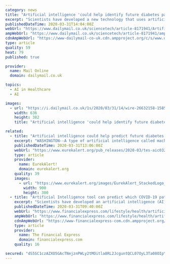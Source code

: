 ```yaml
---
category: news
title: "Artificial intelligence 'could help identify future diabetes patients'"
excerpt: "Scientists have developed a new technology that uses artificial intelligence to predict whether a patient will develop diabetes. It uses machine learning algorithms to assess a person's risk."
publishedDateTime: 2020-03-31T14:04:00Z
webUrl: "https://www.dailymail.co.uk/sciencetech/article-8171941/Artificial-intelligence-help-identify-future-diabetes-patients.html"
ampWebUrl: "https://www.dailymail.co.uk/sciencetech/article-8171941/amp/Artificial-intelligence-help-identify-future-diabetes-patients.html"
cdnAmpWebUrl: "https://www-dailymail-co-uk.cdn.ampproject.org/c/s/www.dailymail.co.uk/sciencetech/article-8171941/amp/Artificial-intelligence-help-identify-future-diabetes-patients.html"
type: article
quality: 59
heat: 79
published: true

provider:
  name: Mail Online
  domain: dailymail.co.uk

topics:
  - AI in Healthcare
  - AI

images:
  - url: "https://i.dailymail.co.uk/1s/2020/03/31/14/wire-26632158-1585659887-555_636x382.jpg"
    width: 636
    height: 382
    title: "Artificial intelligence 'could help identify future diabetes patients'"

related:
  - title: "Artificial intelligence could help predict future diabetes cases"
    excerpt: "WASHINGTON--A type of artificial intelligence called machine learning can help predict which patients ... of future diabetes patients better than using existing risk scores,\" Nomura said. \"In addition, the rate of visits to healthcare providers might be improved to prevent future onset of diabetes.\" Nomura and colleagues analyzed 509,153 ..."
    publishedDateTime: 2020-03-31T13:06:00Z
    webUrl: "https://www.eurekalert.org/pub_releases/2020-03/tes-aic032620.php"
    type: article
    provider:
      name: EurekAlert!
      domain: eurekalert.org
    quality: 39
    images:
      - url: "https://www.eurekalert.org/images/EurekAlert_StackedLogo_RGB.jpg"
        width: 900
        height: 300
  - title: "Artificial Intelligence tool can predict which COVID-19 patients will develop respiratory disease, say scientists"
    excerpt: "Scientists have developed an artificial intelligence (AI) tool that may accurately predict which patients newly infected with the virus that causes COVID-19 would go on to develop severe respiratory disease. The study, published in the journal Computers, Materials & Continua, also revealed the best indicators of future severity, and found that ..."
    publishedDateTime: 2020-03-31T09:40:00Z
    webUrl: "https://www.financialexpress.com/lifestyle/health/artificial-intelligence-tool-can-predict-which-covid-19-patients-will-develop-respiratory-disease-say-scientists/1914731/"
    ampWebUrl: "https://www.financialexpress.com/lifestyle/health/artificial-intelligence-tool-can-predict-which-covid-19-patients-will-develop-respiratory-disease-say-scientists/1914731/lite/"
    cdnAmpWebUrl: "https://www-financialexpress-com.cdn.ampproject.org/c/s/www.financialexpress.com/lifestyle/health/artificial-intelligence-tool-can-predict-which-covid-19-patients-will-develop-respiratory-disease-say-scientists/1914731/lite/"
    type: article
    provider:
      name: The Financial Express
      domain: financialexpress.com
    quality: 16

secured: "dS5SC1czAZXO5GAcTNejznPWLy2tMOitla8RL2JcguntQCL07OyL3Ta08OIpYHrX8fxAg8vTjHFfgHHutW8iub7MhXEfe5DAkPtGhf3P6Z6q4W6LvCqGNJD1lqOgH5HOiRwhuLOl3lPJW/oK9wZs+8fx8iVtRtymOxMjL9F2TLMC2FJ9DP91lZh7c2eyuvlqPsQtVtemG1L1JhSK6wkuNX+xAuPdNcsc8HDOUbQtQ4UZxLUuj8gAhRBES/PG5ffLb6llzPJAMVFu/dNW5E8/HIZ2e39BeDDJQM4VJqOXLzcDAEbRJwbzKmGQC9kdaWro;xIe92/TH61HFNJJO4xZhwA=="
---
```


